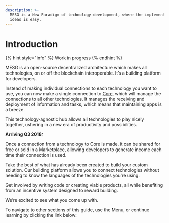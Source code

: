 ```yaml
---
description: >-
  MESG is a New Paradigm of technology development, where the implementation of
  ideas is easy.
---
```


# Introduction

{% hint style="info" %}
Work in progress
{% endhint %}

MESG is an open-source decentralized architecture which makes all technologies, on or off the blockchain interoperable. It’s a building platform for developers.

Instead of making individual connections to each technology you want to use, you can now make a single connection to [Core](start-here/core.md), which will manage the connections to all other technologies. It manages the receiving and deployment of information and tasks, which means that maintaining apps is a breeze.  

This technology-agnostic hub allows all technologies to play nicely together, ushering in a new era of productivity and possibilities.

**Arriving Q3 2018:**

Once a connection from a technology to Core is made, it can be shared for free or sold in a Marketplace, allowing developers to generate income each time their connection is used.

Take the best of what has already been created to build your custom solution. Our building platform allows you to connect technologies without needing to know the languages of the technologies you're using.

Get involved by writing code or creating viable products, all while benefiting from an incentive system designed to reward building.

We’re excited to see what you come up with.  


To navigate to other sections of this guide, use the Menu, or continue learning by clicking the link below:  


